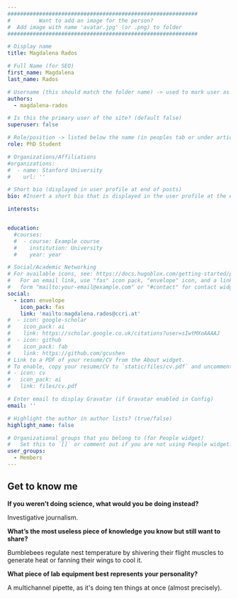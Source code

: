 ```yaml
---
############################################################
#         Want to add an image for the person?
#  Add image with name 'avatar.jpg' (or .png) to folder
############################################################

# Display name
title: Magdalena Rados

# Full Name (for SEO)
first_name: Magdalena
last_name: Rados

# Username (this should match the folder name) -> used to mark user as the author of a post
authors:
  - magdalena-rados

# Is this the primary user of the site? (default false)
superuser: false

# Role/position -> listed below the name (in peoples tab or under articles/events)
role: PhD Student

# Organizations/Affiliations
#organizations:
#  - name: Stanford University
#    url: ''

# Short bio (displayed in user profile at end of posts)
bio: #Insert a short bio that is displayed in the user profile at the end of a post.

interests:


education:
  #courses:
  #  - course: Example course
  #    institution: University
  #    year: year

# Social/Academic Networking
# For available icons, see: https://docs.hugoblox.com/getting-started/page-builder/#icons
#   For an email link, use "fas" icon pack, "envelope" icon, and a link in the
#   form "mailto:your-email@example.com" or "#contact" for contact widget.
social:
  - icon: envelope
    icon_pack: fas
    link: 'mailto:magdalena.rados@ccri.at'
#  - icon: google-scholar
#    icon_pack: ai
#    link: https://scholar.google.co.uk/citations?user=sIwtMXoAAAAJ
#  - icon: github
#    icon_pack: fab
#    link: https://github.com/gcushen
# Link to a PDF of your resume/CV from the About widget.
# To enable, copy your resume/CV to `static/files/cv.pdf` and uncomment the lines below.
# - icon: cv
#   icon_pack: ai
#   link: files/cv.pdf

# Enter email to display Gravatar (if Gravatar enabled in Config)
email: ''

# Highlight the author in author lists? (true/false)
highlight_name: false

# Organizational groups that you belong to (for People widget)
#   Set this to `[]` or comment out if you are not using People widget.
user_groups:
  - Members
---
```


## Get to know me

**If you weren’t doing science, what would you be doing instead?**

Investigative journalism.


**What’s the most useless piece of knowledge you know but still want to share?**

Bumblebees regulate nest temperature by shivering their flight muscles to generate heat or fanning their wings to cool it.


**What piece of lab equipment best represents your personality?**

A multichannel pipette, as it's doing ten things at once (almost precisely).
